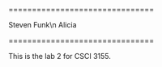 ===============================

Steven Funk\n
Alicia

===============================

This is the lab 2 for CSCI 3155.


